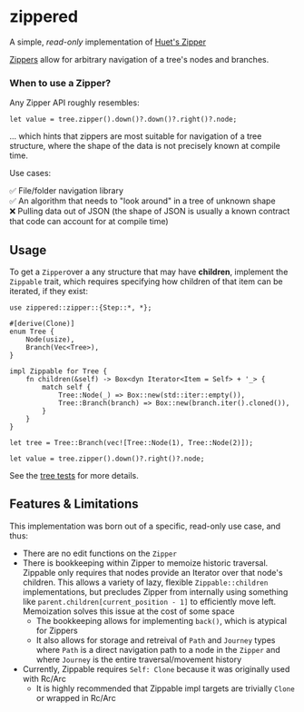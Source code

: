 # zippered
A simple, *read-only* implementation of [Huet's Zipper](https://www.st.cs.uni-saarland.de//edu/seminare/2005/advanced-fp/docs/huet-zipper.pdf)

[Zippers](https://en.wikipedia.org/wiki/Zipper_(data_structure)) allow for arbitrary navigation of a tree's nodes and branches. 

### When to use a Zipper?
Any Zipper API roughly resembles:

`let value = tree.zipper().down()?.down()?.right()?.node;`

... which hints that zippers are most suitable for navigation of a tree structure, where the shape of the data is not precisely known at compile time.  

Use cases:

✅ File/folder navigation library  
✅ An algorithm that needs to "look around" in a tree of unknown shape  
❌ Pulling data out of JSON (the shape of JSON is usually a known contract that code can account for at compile time)

## Usage
To get a `Zipper`over a any structure that may have __children__, implement the `Zippable` trait, which requires specifying how children of that item can be iterated, if they exist:

```text
use zippered::zipper::{Step::*, *};

#[derive(Clone)]
enum Tree {
    Node(usize),
    Branch(Vec<Tree>),
}

impl Zippable for Tree {
    fn children(&self) -> Box<dyn Iterator<Item = Self> + '_> {
        match self {
            Tree::Node(_) => Box::new(std::iter::empty()),
            Tree::Branch(branch) => Box::new(branch.iter().cloned()),
        }
    }
}

let tree = Tree::Branch(vec![Tree::Node(1), Tree::Node(2)]);

let value = tree.zipper().down()?.right()?.node;
```

See the [tree tests](tests/tree.rs) for more details.

## Features & Limitations

This implementation was born out of a specific, read-only use case, and thus:

* There are no edit functions on the `Zipper`
* There is bookkeeping within Zipper to memoize historic traversal. Zippable only requires that nodes provide an Iterator over that node's children. This allows a variety of lazy, flexible `Zippable::children` implementations, but precludes Zipper from internally using something like `parent.children[current_position - 1]` to efficiently move left. Memoization solves this issue at the cost of some space
  * The bookkeeping allows for implementing `back()`, which is atypical for Zippers
  * It also allows for storage and retreival of `Path` and `Journey` types where `Path` is a direct navigation path to a node in the `Zipper` and where `Journey` is the entire traversal/movement history
* Currently, Zippable requires `Self: Clone` because it was originally used with Rc/Arc
  * It is highly recommended that Zippable impl targets are trivially `Clone` or wrapped in Rc/Arc